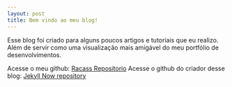 ```yaml
---
layout: post
title: Bem vindo ao meu blog!
---
```


Esse blog foi criado para alguns poucos artigos e tutoriais que eu realizo. Além de servir como uma visualização mais amigável do meu portfólio de desenvolvimentos.

Acesse o meu github: [Racass Repositorio](https://github.com/racass)
Acesse o github do criador desse blog: [Jekyll Now repository](https://github.com/barryclark/jekyll-now)